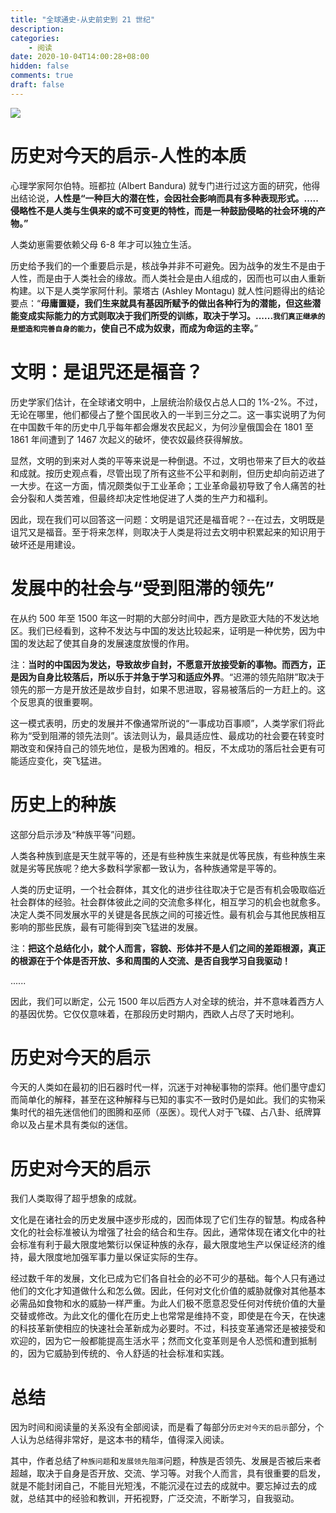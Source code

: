 ```yaml
---
title: "全球通史-从史前史到 21 世纪"
description:
categories:
    - 阅读
date: 2020-10-04T14:00:28+08:00
hidden: false
comments: true
draft: false
---
```


![](https://alwq.site/banner/reading-01.jpg)

# 历史对今天的启示-人性的本质
心理学家阿尔伯特。班都拉 (Albert Bandura) 就专门进行过这方面的研究，他得出结论说，**人性是“一种巨大的潜在性，会因社会影响而具有多种表现形式。..... 侵略性不是人类与生俱来的或不可变更的特性，而是一种鼓励侵略的社会环境的产物。”**

人类幼崽需要依赖父母 6-8 年才可以独立生活。

历史给予我们的一个重要启示是，核战争并非不可避免。因为战争的发生不是由于人性，而是由于人类社会的缘故。而人类社会是由人组成的，因而也可以由人重新构建。以下是人类学家阿什利。蒙塔古 (Ashley Montagu) 就人性问题得出的结论要点：“**毋庸置疑，我们生来就具有基因所赋予的做出各种行为的潜能，但这些潜能变成实际能力的方式则取决于我们所受的训练，取决于学习。......`我们真正继承的是塑造和完善自身的能力`，使自己不成为奴隶，而成为命运的主宰。**”

<!--more-->

# 文明：是诅咒还是福音？
历史学家们估计，在全球诸文明中，上层统治阶级仅占总人口的 1%-2%。不过，无论在哪里，他们都侵占了整个国民收入的一半到三分之二。这一事实说明了为何在中国数千年的历史中几乎每年都会爆发农民起义，为何沙皇俄国会在 1801 至 1861 年间遭到了 1467 次起义的破坏，使农奴最终获得解放。

显然，文明的到来对人类的平等来说是一种倒退。不过，文明也带来了巨大的收益和成就。按历史观点看，尽管出现了所有这些不公平和剥削，但历史却向前迈进了一大步。在这一方面，情况颇类似于工业革命；工业革命最初导致了令人痛苦的社会分裂和人类苦难，但最终却决定性地促进了人类的生产力和福利。

因此，现在我们可以回答这一问题：文明是诅咒还是福音呢？--在过去，文明既是诅咒又是福音。至于将来怎样，则取决于人类是将过去文明中积累起来的知识用于破坏还是用建设。

# 发展中的社会与“受到阻滞的领先”
在从约 500 年至 1500 年这一时期的大部分时间中，西方是欧亚大陆的不发达地区。我们已经看到，这种不发达与中国的发达比较起来，证明是一种优势，因为中国的发达起了使其自身的发展速度放慢的作用。

注：**当时的中国因为发达，导致故步自封，不愿意开放接受新的事物。而西方，正是因为自身比较落后，所以乐于并急于学习和适应外界**。“迟滞的领先陷阱”取决于领先的那一方是开放还是故步自封，如果不思进取，容易被落后的一方赶上的。这个反思真的很重要啊。

这一模式表明，历史的发展并不像通常所说的“一事成功百事顺”，人类学家们将此称为“受到阻滞的领先法则”。该法则认为，最具适应性、最成功的社会要在转变时期改变和保持自己的领先地位，是极为困难的。相反，不太成功的落后社会更有可能适应变化，突飞猛进。

# 历史上的种族
这部分启示涉及“种族平等”问题。

人类各种族到底是天生就平等的，还是有些种族生来就是优等民族，有些种族生来就是劣等民族呢？绝大多数科学家都一致认为，各种族通常是平等的。

人类的历史证明，一个社会群体，其文化的进步往往取决于它是否有机会吸取临近社会群体的经验。社会群体彼此之间的交流愈多样化，相互学习的机会也就愈多。决定人类不同发展水平的关键是各民族之间的可接近性。最有机会与其他民族相互影响的那些民族，最有可能得到突飞猛进的发展。

注：**把这个总结化小，就个人而言，容貌、形体并不是人们之间的差距根源，真正的根源在于个体是否开放、多和周围的人交流、是否自我学习自我驱动！**

......

因此，我们可以断定，公元 1500 年以后西方人对全球的统治，并不意味着西方人的基因优势。它仅仅意味着，在那段历史时期内，西欧人占尽了天时地利。

# 历史对今天的启示
今天的人类如在最初的旧石器时代一样，沉迷于对神秘事物的崇拜。他们墨守虚幻而简单化的解释，甚至在这种解释与已知的事实不一致时仍是如此。我们的实物采集时代的祖先迷信他们的图腾和巫师（巫医）。现代人对于飞碟、占八卦、纸牌算命以及占星术具有类似的迷信。

# 历史对今天的启示
我们人类取得了超乎想象的成就。

文化是在诸社会的历史发展中逐步形成的，因而体现了它们生存的智慧。构成各种文化的社会标准被认为增强了社会的结合和生存。因此，通常体现在诸文化中的社会标准有利于最大限度地繁衍以保证种族的永存，最大限度地生产以保证经济的维持，最大限度地加强军事力量以保证实际的生存。

经过数千年的发展，文化已成为它们各自社会的必不可少的基础。每个人只有通过他们的文化才知道做什么和怎么做。因此，任何对文化价值的威胁就像对其他基本必需品如食物和水的威胁一样严重。为此人们极不愿意忍受任何对传统价值的大量交替或修改。为此文化的僵化在历史上也常常是维持不变，即使是在今天，在快速的科技革新使相应的快速社会革新成为必要时。不过，科技变革通常还是被接受和欢迎的，因为它一般都能提高生活水平；然而文化变革则是令人恐慌和遭到抵制的，因为它威胁到传统的、令人舒适的社会标准和实践。

# 总结
因为时间和阅读量的关系没有全部阅读，而是看了每部分`历史对今天的启示`部分，个人认为总结得非常好，是这本书的精华，值得深入阅读。

其中，作者总结了`种族问题`和`发展领先阻滞`问题，种族是否领先、发展是否被后来者超越，取决于自身是否开放、交流、学习等。对我个人而言，具有很重要的启发，就是不能封闭自己，不能目光短浅，不能沉浸在过去的成就中。要忘掉过去的成就，总结其中的经验和教训，开拓视野，广泛交流，不断学习，自我驱动。